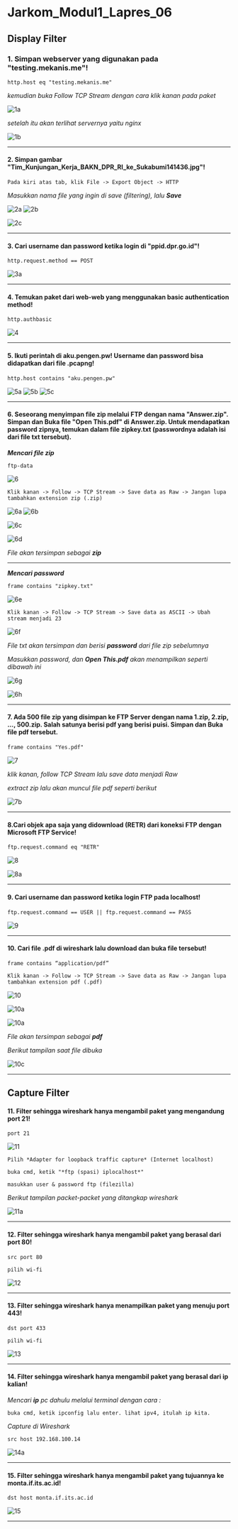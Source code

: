 # Jarkom_Modul1_Lapres_06

## Display Filter

### 1. Simpan webserver yang digunakan pada "testing.mekanis.me"!
```
http.host eq "testing.mekanis.me"
```
*kemudian buka Follow TCP Stream dengan cara klik kanan pada paket*

![1a](https://github.com/davidbintang/Jarkom_Modul1_Lapres_B06/blob/main/SS%20JAWABAN/NO%201.jpg)

*setelah itu akan terlihat servernya yaitu nginx*

![1b](https://github.com/davidbintang/Jarkom_Modul1_Lapres_B06/blob/main/SS%20JAWABAN/NO%201%20(2).jpg)

----

#### 2. Simpan gambar "Tim_Kunjungan_Kerja_BAKN_DPR_RI_ke_Sukabumi141436.jpg"!

```
Pada kiri atas tab, klik File -> Export Object -> HTTP
```

*Masukkan nama file yang ingin di save (filtering), lalu **Save***

![2a](https://github.com/davidbintang/Jarkom_Modul1_Lapres_B06/blob/main/SS%20JAWABAN/NO%202.jpg)
![2b](https://github.com/davidbintang/Jarkom_Modul1_Lapres_B06/blob/main/SS%20JAWABAN/NO%202%20(2).jpg)

![2c](https://github.com/davidbintang/Jarkom_Modul1_Lapres_B06/blob/main/SS%20JAWABAN/NO%202%20(3).jpg)

----

#### 3. Cari username dan password ketika login di "ppid.dpr.go.id"!
```
http.request.method == POST
```
![3a](https://github.com/davidbintang/Jarkom_Modul1_Lapres_B06/blob/main/SS%20JAWABAN/NO%203.jpg)

----

#### 4. Temukan paket dari web-web yang menggunakan basic authentication method!

```
http.authbasic
```

![4](https://github.com/davidbintang/Jarkom_Modul1_Lapres_B06/blob/main/SS%20JAWABAN/NO%204.jpg)

----

#### 5. Ikuti perintah di aku.pengen.pw! Username dan password bisa didapatkan dari file .pcapng!
```
http.host contains "aku.pengen.pw"
```

![5a](https://github.com/davidbintang/Jarkom_Modul1_Lapres_B06/blob/main/SS%20JAWABAN/NO%205.jpg)
![5b](https://github.com/davidbintang/Jarkom_Modul1_Lapres_B06/blob/main/SS%20JAWABAN/NO%205%20(2).jpg)
![5c](https://github.com/davidbintang/Jarkom_Modul1_Lapres_B06/blob/main/SS%20JAWABAN/NO%205%20(3).jpg)

----

#### 6. Seseorang menyimpan file zip melalui FTP dengan nama "Answer.zip". Simpan dan Buka file "Open This.pdf" di Answer.zip. Untuk mendapatkan password zipnya, temukan dalam file zipkey.txt (passwordnya adalah isi dari file txt tersebut).

***Mencari file zip***

```
ftp-data
```

![6](https://github.com/davidbintang/Jarkom_Modul1_Lapres_B06/blob/main/SS%20JAWABAN/NO%206.jpg)

```
Klik kanan -> Follow -> TCP Stream -> Save data as Raw -> Jangan lupa tambahkan extension zip (.zip)
```

![6a](https://github.com/davidbintang/Jarkom_Modul1_Lapres_B06/blob/main/SS%20JAWABAN/NO%206%20(2).jpg)
![6b](https://github.com/davidbintang/Jarkom_Modul1_Lapres_B06/blob/main/SS%20JAWABAN/NO%206%20(3).jpg)

![6c](https://github.com/davidbintang/Jarkom_Modul1_Lapres_B06/blob/main/SS%20JAWABAN/NO%206%20(4).jpg)

![6d](https://github.com/davidbintang/Jarkom_Modul1_Lapres_B06/blob/main/SS%20JAWABAN/NO%206%20(5).jpg)

*File akan tersimpan sebagai **zip***

------

***Mencari password***

```
frame contains "zipkey.txt"
```

![6e](https://github.com/davidbintang/Jarkom_Modul1_Lapres_B06/blob/main/SS%20JAWABAN/NO%206%20(6).jpg)

```
Klik kanan -> Follow -> TCP Stream -> Save data as ASCII -> Ubah stream menjadi 23
```

![6f](https://github.com/davidbintang/Jarkom_Modul1_Lapres_B06/blob/main/SS%20JAWABAN/NO%206%20(7).jpg)

*File txt akan tersimpan dan berisi **password** dari file zip sebelumnya*

*Masukkan password, dan **Open This.pdf** akan menampilkan seperti dibawah ini*

![6g](https://github.com/davidbintang/Jarkom_Modul1_Lapres_B06/blob/main/SS%20JAWABAN/NO%206%20(8).jpg)

![6h](https://github.com/davidbintang/Jarkom_Modul1_Lapres_B06/blob/main/SS%20JAWABAN/NO%206%20(9).jpg)

----

#### 7. Ada 500 file zip yang disimpan ke FTP Server dengan nama 1.zip, 2.zip, ..., 500.zip. Salah satunya berisi pdf yang berisi puisi. Simpan dan Buka file pdf tersebut.
```
frame contains "Yes.pdf"
```

![7](https://github.com/davidbintang/Jarkom_Modul1_Lapres_B06/blob/main/SS%20JAWABAN/NO%207.jpg)

*klik kanan, follow TCP Stream lalu save data menjadi Raw*

*extract zip lalu akan muncul file pdf seperti berikut*

![7b](https://github.com/davidbintang/Jarkom_Modul1_Lapres_B06/blob/main/SS%20JAWABAN/NO%207%20(2).jpg)

----

#### 8.Cari objek apa saja yang didownload (RETR) dari koneksi FTP dengan Microsoft FTP Service!
```
ftp.request.command eq "RETR"
```

![8](https://github.com/davidbintang/Jarkom_Modul1_Lapres_B06/blob/main/SS%20JAWABAN/NO%208.jpg)

![8a](https://github.com/davidbintang/Jarkom_Modul1_Lapres_B06/blob/main/SS%20JAWABAN/NO%208%20(2).jpg)

----

#### 9. Cari username dan password ketika login FTP pada localhost!
```
ftp.request.command == USER || ftp.request.command == PASS
```
![9](https://github.com/davidbintang/Jarkom_Modul1_Lapres_B06/blob/main/SS%20JAWABAN/NO%209.jpg)

----

#### 10. Cari file .pdf di wireshark lalu download dan buka file tersebut!

```
frame contains “application/pdf”
```
```
Klik kanan -> Follow -> TCP Stream -> Save data as Raw -> Jangan lupa tambahkan extension pdf (.pdf)
```

![10](https://github.com/davidbintang/Jarkom_Modul1_Lapres_B06/blob/main/SS%20JAWABAN/NO%2010.jpg)

![10a](https://github.com/davidbintang/Jarkom_Modul1_Lapres_B06/blob/main/SS%20JAWABAN/NO%2010%20(2).jpg)

![10a](https://github.com/davidbintang/Jarkom_Modul1_Lapres_B06/blob/main/SS%20JAWABAN/NO%2010%20(3).jpg)

*File akan tersimpan sebagai **pdf***

*Berikut tampilan saat file dibuka*

![10c](https://github.com/davidbintang/Jarkom_Modul1_Lapres_B06/blob/main/SS%20JAWABAN/NO%2010%20(4).jpg)

----

## Capture Filter

#### 11. Filter sehingga wireshark hanya mengambil paket yang mengandung port 21!
```
port 21
```

![11](https://github.com/davidbintang/Jarkom_Modul1_Lapres_B06/blob/main/SS%20JAWABAN/NO%2011.jpg)

```
Pilih *Adapter for loopback traffic capture* (Internet localhost)
```
```
buka cmd, ketik "*ftp (spasi) iplocalhost*"
```
```
masukkan user & password ftp (filezilla)
```
*Berikut tampilan packet-packet yang ditangkap wireshark*

![11a](https://github.com/davidbintang/Jarkom_Modul1_Lapres_B06/blob/main/SS%20JAWABAN/NO%2011%20(2).jpg)

----

#### 12. Filter sehingga wireshark hanya mengambil paket yang berasal dari port 80!

```
src port 80
```
```
pilih wi-fi
```

![12](https://github.com/davidbintang/Jarkom_Modul1_Lapres_B06/blob/main/SS%20JAWABAN/NO%2012.jpg)

----

#### 13. Filter sehingga wireshark hanya menampilkan paket yang menuju port 443!

```
dst port 433
```
```
pilih wi-fi
```

![13](https://github.com/davidbintang/Jarkom_Modul1_Lapres_B06/blob/main/SS%20JAWABAN/NO%2013.jpg)

----

#### 14. Filter sehingga wireshark hanya mengambil paket yang berasal dari ip kalian!

*Mencari **ip** pc dahulu melalui terminal dengan cara :*

```
buka cmd, ketik ipconfig lalu enter. lihat ipv4, itulah ip kita.
```

*Capture di Wireshark*

```
src host 192.168.100.14
```

![14a](https://github.com/davidbintang/Jarkom_Modul1_Lapres_B06/blob/main/SS%20JAWABAN/NO%2014.jpg)

----

#### 15. Filter sehingga wireshark hanya mengambil paket yang tujuannya ke monta.if.its.ac.id!

```
dst host monta.if.its.ac.id
```
![15](https://github.com/davidbintang/Jarkom_Modul1_Lapres_B06/blob/main/SS%20JAWABAN/NO%2015.jpg)

----

